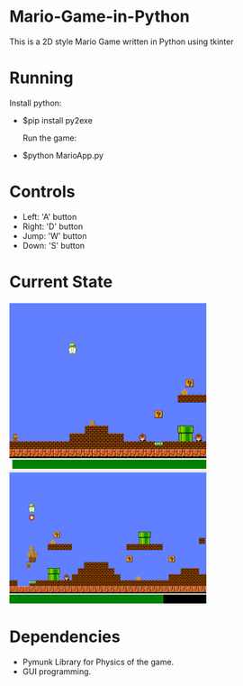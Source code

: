 # Mario-Game-in-Python
This is a 2D style Mario Game written in Python using tkinter

# Running
  Install python:
- $pip install py2exe

  Run the game:
- $python MarioApp.py

# Controls
- Left: 'A' button
- Right: 'D' button
- Jump: 'W' button
- Down: 'S' button

# Current State
<img src="https://github.com/uqsquach/Mario-Game-in-Python/blob/main/images/1.png" length="100" width="350">   
<img src="https://github.com/uqsquach/Mario-Game-in-Python/blob/main/images/2.png" length="150" width="350">

# Dependencies
- Pymunk Library for Physics of the game.
- GUI programming.
